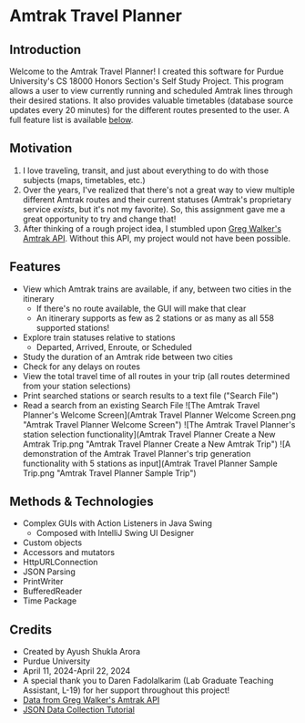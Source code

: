 # Amtrak Travel Planner
## Introduction
Welcome to the Amtrak Travel Planner! I created this software for Purdue University's CS 18000 Honors Section's Self 
Study Project. This program allows a user to view currently running and scheduled Amtrak lines through their desired
stations. It also provides valuable timetables (database source updates every 20 minutes) for the different
routes presented to the user. A full feature list is available [below](#features).

## Motivation
1. I love traveling, transit, and just about everything to do with those subjects (maps, timetables, etc.)
2. Over the years, I've realized that there's not a great way to view multiple different Amtrak routes and their current
statuses (Amtrak's proprietary service *exists*, but it's not my favorite).
So, this assignment gave me a great opportunity to try and change that!
3. After thinking of a rough project idea, I stumbled upon 
[Greg Walker's Amtrak API](https://mgwalker.github.io/amtrak-api/). Without this API, my project would
not have been possible.

## Features
- View which Amtrak trains are available, if any, between two cities in the itinerary
  - If there's no route available, the GUI will make that clear
  - An itinerary supports as few as 2 stations or as many as all 558 supported stations!
- Explore train statuses relative to stations
  - Departed, Arrived, Enroute, or Scheduled
- Study the duration of an Amtrak ride between two cities
- Check for any delays on routes
- View the total travel time of all routes in your trip (all routes determined from your station selections)
- Print searched stations or search results to a text file ("Search File")
- Read a search from an existing Search File
  ![The Amtrak Travel Planner's Welcome Screen](Amtrak Travel Planner Welcome Screen.png "Amtrak Travel Planner Welcome Screen")
  ![The Amtrak Travel Planner's station selection functionality](Amtrak Travel Planner Create a New Amtrak Trip.png "Amtrak Travel Planner Create a New Amtrak Trip")
  ![A demonstration of the Amtrak Travel Planner's trip generation functionality with 5 stations as input](Amtrak Travel Planner Sample Trip.png "Amtrak Travel Planner Sample Trip")

## Methods & Technologies
- Complex GUIs with Action Listeners in Java Swing
  - Composed with IntelliJ Swing UI Designer
- Custom objects
- Accessors and mutators
- HttpURLConnection
- JSON Parsing
- PrintWriter
- BufferedReader
- Time Package
## Credits
- Created by Ayush Shukla Arora
- Purdue University
- April 11, 2024-April 22, 2024
- A special thank you to Daren Fadolalkarim (Lab Graduate Teaching Assistant, L-19)
for her support throughout this project!
- [Data from Greg Walker's Amtrak API](https://mgwalker.github.io/amtrak-api/)
- [JSON Data Collection Tutorial](https://medium.com/swlh/getting-json-data-from-a-restful-api-using-java-b327aafb3751/)